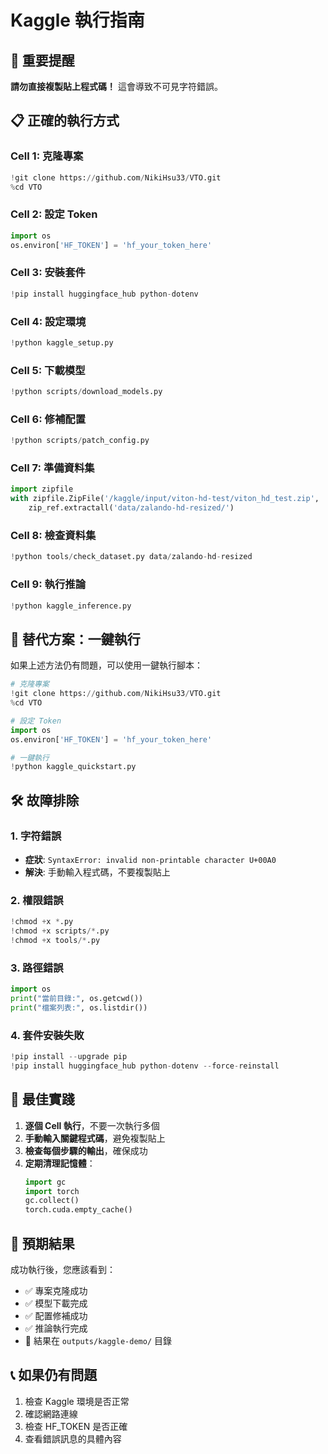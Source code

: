 # Kaggle 執行指南

## 🚨 重要提醒

**請勿直接複製貼上程式碼！** 這會導致不可見字符錯誤。

## 📋 正確的執行方式

### Cell 1: 克隆專案
```python
!git clone https://github.com/NikiHsu33/VTO.git
%cd VTO
```

### Cell 2: 設定 Token
```python
import os
os.environ['HF_TOKEN'] = 'hf_your_token_here'
```

### Cell 3: 安裝套件
```python
!pip install huggingface_hub python-dotenv
```

### Cell 4: 設定環境
```python
!python kaggle_setup.py
```

### Cell 5: 下載模型
```python
!python scripts/download_models.py
```

### Cell 6: 修補配置
```python
!python scripts/patch_config.py
```

### Cell 7: 準備資料集
```python
import zipfile
with zipfile.ZipFile('/kaggle/input/viton-hd-test/viton_hd_test.zip', 'r') as zip_ref:
    zip_ref.extractall('data/zalando-hd-resized/')
```

### Cell 8: 檢查資料集
```python
!python tools/check_dataset.py data/zalando-hd-resized
```

### Cell 9: 執行推論
```python
!python kaggle_inference.py
```

## 🔧 替代方案：一鍵執行

如果上述方法仍有問題，可以使用一鍵執行腳本：

```python
# 克隆專案
!git clone https://github.com/NikiHsu33/VTO.git
%cd VTO

# 設定 Token
import os
os.environ['HF_TOKEN'] = 'hf_your_token_here'

# 一鍵執行
!python kaggle_quickstart.py
```

## 🛠️ 故障排除

### 1. 字符錯誤
- **症狀**: `SyntaxError: invalid non-printable character U+00A0`
- **解決**: 手動輸入程式碼，不要複製貼上

### 2. 權限錯誤
```python
!chmod +x *.py
!chmod +x scripts/*.py
!chmod +x tools/*.py
```

### 3. 路徑錯誤
```python
import os
print("當前目錄:", os.getcwd())
print("檔案列表:", os.listdir())
```

### 4. 套件安裝失敗
```python
!pip install --upgrade pip
!pip install huggingface_hub python-dotenv --force-reinstall
```

## 📝 最佳實踐

1. **逐個 Cell 執行**，不要一次執行多個
2. **手動輸入關鍵程式碼**，避免複製貼上
3. **檢查每個步驟的輸出**，確保成功
4. **定期清理記憶體**：
   ```python
   import gc
   import torch
   gc.collect()
   torch.cuda.empty_cache()
   ```

## 🎯 預期結果

成功執行後，您應該看到：
- ✅ 專案克隆成功
- ✅ 模型下載完成
- ✅ 配置修補成功
- ✅ 推論執行完成
- 📁 結果在 `outputs/kaggle-demo/` 目錄

## 📞 如果仍有問題

1. 檢查 Kaggle 環境是否正常
2. 確認網路連線
3. 檢查 HF_TOKEN 是否正確
4. 查看錯誤訊息的具體內容
